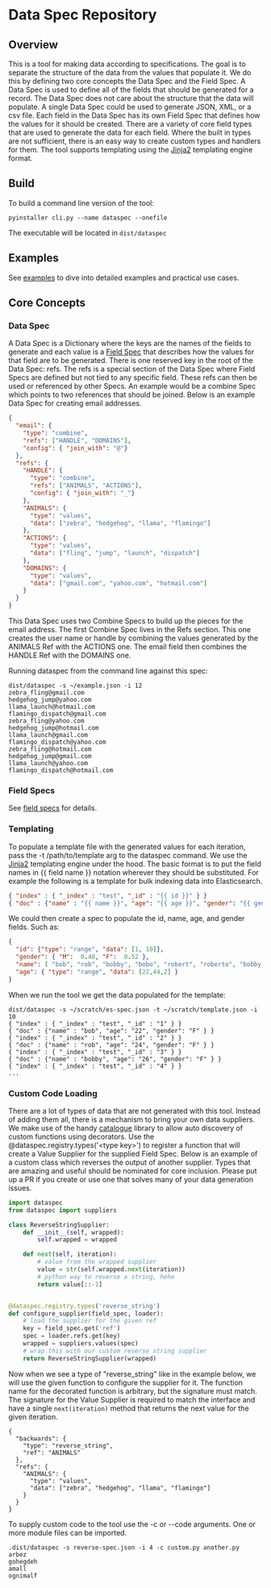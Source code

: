 Data Spec Repository
========================

## Overview

This is a tool for making data according to specifications. The goal is to separate the structure of the data from the
values that populate it. We do this by defining two core concepts the Data Spec and the Field Spec. A Data Spec is used
to define all of the fields that should be generated for a record. The Data Spec does not care about the structure that the
data will populate. A single Data Spec could be used to generate JSON, XML, or a csv file. Each field in the Data Spec has its own
Field Spec that defines how the values for it should be created. There are a variety of core field types that are used to generate
the data for each field.  Where the built in types are not sufficient, there is an easy way to create custom types and handlers for
them. The tool supports templating using the [Jinja2](https://pypi.org/project/Jinja2/) templating engine format.

## Build

To build a command line version of the tool:

```shell script
pyinstaller cli.py --name dataspec --onefile
```

The executable will be located in `dist/dataspec`

## Examples
See [examples](docs/EXAMPLES.md) to dive into detailed examples and practical use cases.

## Core Concepts
### Data Spec

A Data Spec is a Dictionary where the keys are the names of the fields to generate and each value is a [Field Spec](docs/FIELDSPECS.md)
that describes how the values for that field are to be generated. There is one reserved key in the root of the Data Spec: refs.
The refs is a special section of the Data Spec where Field Specs are defined but not tied to any specific field.  These
refs can then be used or referenced by other Specs. An example would be a combine Spec which points to two references that
should be joined. Below is an example Data Spec for creating email addresses.

```json
{
  "email": {
    "type": "combine",
    "refs": ["HANDLE", "DOMAINS"],
    "config": { "join_with": "@"}
  },
  "refs": { 
    "HANDLE": {
      "type": "combine",
      "refs": ["ANIMALS", "ACTIONS"],
      "config": { "join_with": "_"}
    },
    "ANIMALS": {
      "type": "values",
      "data": ["zebra", "hedgehog", "llama", "flamingo"]
    },
    "ACTIONS": {
      "type": "values",
      "data": ["fling", "jump", "launch", "dispatch"]
    },
    "DOMAINS": {
      "type": "values",
      "data": ["gmail.com", "yahoo.com", "hotmail.com"]
    } 
  }
}
```

This Data Spec uses two Combine Specs to build up the pieces for the email address.  The first Combine Spec lives in the
Refs section. This one creates the user name or handle by combining the values generated by the ANIMALS Ref with the ACTIONS one.
The email field then combines the HANDLE Ref with the DOMAINS one.

Running dataspec from the command line against this spec:

```shell script
dist/dataspec -s ~/example.json -i 12
zebra_fling@gmail.com
hedgehog_jump@yahoo.com
llama_launch@hotmail.com
flamingo_dispatch@gmail.com
zebra_fling@yahoo.com
hedgehog_jump@hotmail.com
llama_launch@gmail.com
flamingo_dispatch@yahoo.com
zebra_fling@hotmail.com
hedgehog_jump@gmail.com
llama_launch@yahoo.com
flamingo_dispatch@hotmail.com
```

### Field Specs
See [field specs](docs/FIELDSPECS.md) for details.

### Templating
To populate a template file with the generated values for each iteration, pass the -t /path/to/template arg to the dataspec
command.  We use the [Jinja2](https://pypi.org/project/Jinja2/) templating engine under the hood.  The basic format is to put
the field names in {{ field name }} notation wherever they should be substituted.  For example the following is a template
for bulk indexing data into Elasticsearch.

```json
{ "index" : { "_index" : "test", "_id" : "{{ id }}" } }
{ "doc" : {"name" : "{{ name }}", "age": "{{ age }}", "gender": "{{ gender }}" } }
```

We could then create a spec to populate the id, name, age, and gender fields. Such as:
```json
{
  "id": {"type": "range", "data": [1, 10]},
  "gender": { "M":  0.48, "F":  0.52 },
  "name": [ "bob", "rob", "bobby", "bobo", "robert", "roberto", "bobby joe", "roby", "robi", "steve"],
  "age": { "type": "range", "data": [22,44,2] }
}
```

When we run the tool we get the data populated for the template:
```shell script
dist/dataspec -s ~/scratch/es-spec.json -t ~/scratch/template.json -i 10
{ "index" : { "_index" : "test", "_id" : "1" } }
{ "doc" : {"name" : "bob", "age": "22", "gender": "F" } }
{ "index" : { "_index" : "test", "_id" : "2" } }
{ "doc" : {"name" : "rob", "age": "24", "gender": "F" } }
{ "index" : { "_index" : "test", "_id" : "3" } }
{ "doc" : {"name" : "bobby", "age": "26", "gender": "F" } }
{ "index" : { "_index" : "test", "_id" : "4" } }
...
```

### Custom Code Loading
There are a lot of types of data that are not generated with this tool. Instead of adding them all, there is a mechanism
to bring your own data suppliers. We make use of the handy [catalogue](https://pypi.org/project/catalogue/) library to
allow auto discovery of custom functions using decorators.  Use the @dataspec.registry.types('\<type key\>') to register a
function that will create a Value Supplier for the supplied Field Spec. Below is an example of a custom class which reverses the output
of another supplier. Types that are amazing and useful should be nominated for core inclusion. Please put up a PR if you
create or use one that solves many of your data generation issues.

```python
import dataspec
from dataspec import suppliers

class ReverseStringSupplier:
    def __init__(self, wrapped):
        self.wrapped = wrapped

    def next(self, iteration):
        # value from the wrapped supplier
        value = str(self.wrapped.next(iteration))
        # python way to reverse a string, hehe
        return value[::-1]


@dataspec.registry.types('reverse_string')
def configure_supplier(field_spec, loader):
    # load the supplier for the given ref
    key = field_spec.get('ref')
    spec = loader.refs.get(key)
    wrapped = suppliers.values(spec)
    # wrap this with our custom reverse string supplier
    return ReverseStringSupplier(wrapped)
```

Now when we see a type of "reverse_string" like in the example below, we will use the given function to configure the
supplier for it. The function name for the decorated function is arbitrary, but the signature must match. The signature
for the Value Supplier is required to match the interface and have a single `next(iteration)` method that returns the
next value for the given iteration.
```
{
  "backwards": {
    "type": "reverse_string",
    "ref": "ANIMALS"
  },
  "refs": { 
    "ANIMALS": {
      "type": "values",
      "data": ["zebra", "hedgehog", "llama", "flamingo"]
    }
  }
}
```

To supply custom code to the tool use the -c or --code arguments. One or more module files can be imported.
```shell script
.dist/dataspec -s reverse-spec.json -i 4 -c custom.py another.py
arbez
gohegdeh
amall
ognimalf
```
